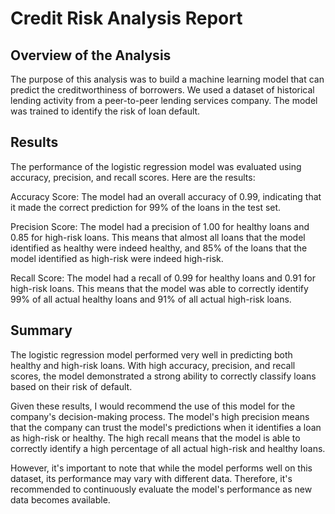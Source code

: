 # Credit Risk Analysis Report

## Overview of the Analysis

The purpose of this analysis was to build a machine learning model that can predict the creditworthiness of borrowers. We used a dataset of historical lending activity from a peer-to-peer lending services company. The model was trained to identify the risk of loan default.

## Results

The performance of the logistic regression model was evaluated using accuracy, precision, and recall scores. Here are the results:

Accuracy Score: The model had an overall accuracy of 0.99, indicating that it made the correct prediction for 99% of the loans in the test set.

Precision Score: The model had a precision of 1.00 for healthy loans and 0.85 for high-risk loans. This means that almost all loans that the model identified as healthy were indeed healthy, and 85% of the loans that the model identified as high-risk were indeed high-risk.

Recall Score: The model had a recall of 0.99 for healthy loans and 0.91 for high-risk loans. This means that the model was able to correctly identify 99% of all actual healthy loans and 91% of all actual high-risk loans.

## Summary

The logistic regression model performed very well in predicting both healthy and high-risk loans. With high accuracy, precision, and recall scores, the model demonstrated a strong ability to correctly classify loans based on their risk of default.

Given these results, I would recommend the use of this model for the company's decision-making process. The model's high precision means that the company can trust the model's predictions when it identifies a loan as high-risk or healthy. The high recall means that the model is able to correctly identify a high percentage of all actual high-risk and healthy loans.

However, it's important to note that while the model performs well on this dataset, its performance may vary with different data. Therefore, it's recommended to continuously evaluate the model's performance as new data becomes available. 

